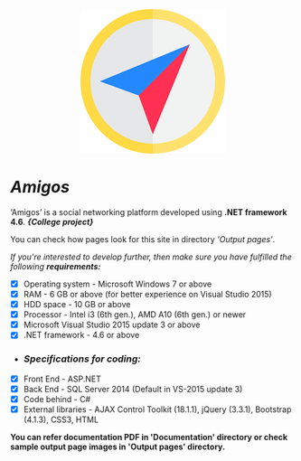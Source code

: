 <p align="center">
<img src="amigos.png" alt="Amigos"/>
</p>

# *Amigos*
‘Amigos’ is a social networking platform developed using **.NET framework 4.6**. ***{College project}***

You can check how pages look for this site in directory *'Output pages'*.

*If you're interested to develop further, then make sure you have fulfilled the following* ***requirements:***
- [x] Operating system - Microsoft Windows 7 or above
- [x] RAM - 6 GB or above (for better experience on Visual Studio 2015)
- [x] HDD space - 10 GB or above
- [x] Processor - Intel i3 (6th gen.), AMD A10 (6th gen.) or newer
- [x] Microsoft Visual Studio 2015 update 3 or above
- [x] .NET framework - 4.6 or above

- ### *Specifications for coding:*
- [x] Front End - ASP.NET
- [x] Back End - SQL Server 2014 (Default in VS-2015 update 3)
- [x] Code behind - C#
- [x] External libraries - AJAX Control Toolkit (18.1.1), jQuery (3.3.1), Bootstrap (4.1.3), CSS3, HTML

**You can refer documentation PDF in 'Documentation' directory or check sample output page images in 'Output pages' directory.**
